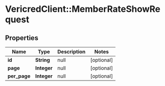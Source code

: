 # VericredClient::MemberRateShowRequest

## Properties
Name | Type | Description | Notes
------------ | ------------- | ------------- | -------------
**id** | **String** | null | [optional] 
**page** | **Integer** | null | [optional] 
**per_page** | **Integer** | null | [optional] 


